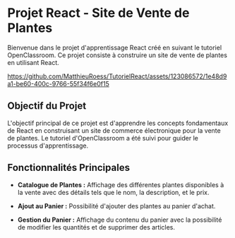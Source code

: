 # Projet React - Site de Vente de Plantes

Bienvenue dans le projet d'apprentissage React créé en suivant le tutoriel OpenClassroom. Ce projet consiste à construire un site de vente de plantes en utilisant React.


https://github.com/MatthieuRoess/TutorielReact/assets/123086572/1e48d9a1-be60-400c-9766-55f34f6e0f15



## Objectif du Projet

L'objectif principal de ce projet est d'apprendre les concepts fondamentaux de React en construisant un site de commerce électronique pour la vente de plantes. Le tutoriel d'OpenClassroom a été suivi pour guider le processus d'apprentissage.

## Fonctionnalités Principales

- **Catalogue de Plantes :** Affichage des différentes plantes disponibles à la vente avec des détails tels que le nom, la description, et le prix.

- **Ajout au Panier :** Possibilité d'ajouter des plantes au panier d'achat.

- **Gestion du Panier :** Affichage du contenu du panier avec la possibilité de modifier les quantités et de supprimer des articles.
